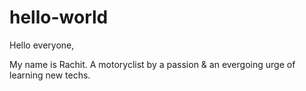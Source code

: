 # hello-world

Hello everyone,

My name is Rachit. A motoryclist by a passion & an evergoing urge of learning new techs.
